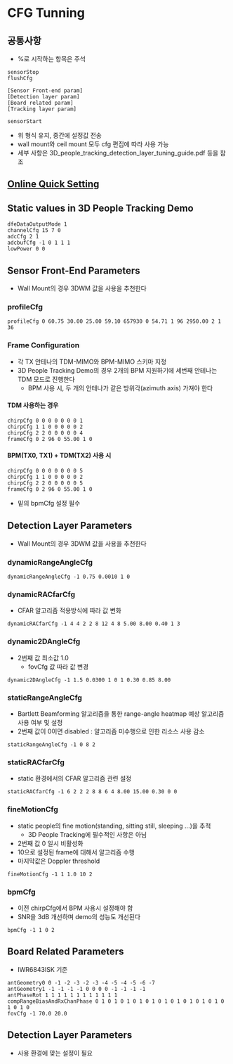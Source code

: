 # CFG Tunning
## 공통사항
* %로 시작하는 항목은 주석
```
sensorStop
flushCfg

[Sensor Front-end param]
[Detection layer param]
[Board related param]
[Tracking layer param]

sensorStart
```
* 위 형식 유지, 중간에 설정값 전송
* wall mount와 ceil mount 모두 cfg 편집에 따라 사용 가능
* 세부 사항은 3D_people_tracking_detection_layer_tuning_guide.pdf 등을 참조
## [Online Quick Setting](https://dev.ti.com/gallery/view/mmwave/mmWaveSensingEstimator/ver/2.4.0/)

## Static values in 3D People Tracking Demo
```
dfeDataOutputMode 1
channelCfg 15 7 0
adcCfg 2 1
adcbufCfg -1 0 1 1 1
lowPower 0 0
```

## Sensor Front-End Parameters
* Wall Mount의 경우 3DWM 값을 사용을 추천한다
### profileCfg
```
profileCfg 0 60.75 30.00 25.00 59.10 657930 0 54.71 1 96 2950.00 2 1 36 
```

### Frame Configuration
* 각 TX 안테나의 TDM-MIMO와 BPM-MIMO 스키마 지정
* 3D People Tracking Demo의 경우 2개의 BPM 지원하기에 세번째 안테나는 TDM 모드로 진행한다
    * BPM 사용 시, 두 개의 안테나가 같은 방위각(azimuth axis) 가져야 한다

#### TDM 사용하는 경우
```
chirpCfg 0 0 0 0 0 0 0 1
chirpCfg 1 1 0 0 0 0 0 2
chirpCfg 2 2 0 0 0 0 0 4
frameCfg 0 2 96 0 55.00 1 0
```
#### BPM(TX0, TX1) + TDM(TX2) 사용 시
```
chirpCfg 0 0 0 0 0 0 0 5
chirpCfg 1 1 0 0 0 0 0 2
chirpCfg 2 2 0 0 0 0 0 5
frameCfg 0 2 96 0 55.00 1 0
```
* 밑의 bpmCfg 설정 필수


## Detection Layer Parameters
* Wall Mount의 경우 3DWM 값을 사용을 추천한다

### dynamicRangeAngleCfg
```
dynamicRangeAngleCfg -1 0.75 0.0010 1 0
```

### dynamicRACfarCfg
* CFAR 알고리즘 적용방식에 따라 값 변화
```
dynamicRACfarCfg -1 4 4 2 2 8 12 4 8 5.00 8.00 0.40 1 3
```

### dynamic2DAngleCfg
* 2번째 값 최소값 1.0
    * fovCfg 값 따라 값 변경
```
dynamic2DAngleCfg -1 1.5 0.0300 1 0 1 0.30 0.85 8.00
```

### staticRangeAngleCfg
* Bartlett Beamforming 알고리즘을 통한 range-angle heatmap 예상 알고리즘 사용 여부 및 설정
* 2번째 값이 0이면 disabled : 알고리즘 미수행으로 인한 리소스 사용 감소
```
staticRangeAngleCfg -1 0 8 2
```

### staticRACfarCfg
* static 환경에서의 CFAR 알고리즘 관련 설정
```
staticRACfarCfg -1 6 2 2 2 8 8 6 4 8.00 15.00 0.30 0 0
```

### fineMotionCfg
* static people의 fine motion(standing, sitting still, sleeping ...)을 추적
    * 3D People Tracking에 필수적인 사항은 아님
* 2번째 값 0 일시 비활성화
* 10으로 설정된 frame에 대해서 알고리즘 수행
* 마지막값은 Doppler threshold
```
fineMotionCfg -1 1 1.0 10 2
```

### bpmCfg
* 이전 chirpCfg에서 BPM 사용시 설정해야 함
* SNR을 3dB 개선하며 demo의 성능도 개선된다
```
bpmCfg -1 1 0 2
```

## Board Related Parameters
* IWR6843ISK 기준
```
antGeometry0 0 -1 -2 -3 -2 -3 -4 -5 -4 -5 -6 -7
antGeometry1 -1 -1 -1 -1 0 0 0 0 -1 -1 -1 -1
antPhaseRot 1 1 1 1 1 1 1 1 1 1 1 1
compRangeBiasAndRxChanPhase 0 1 0 1 0 1 0 1 0 1 0 1 0 1 0 1 0 1 0 1 0 1 0 1 0
fovCfg -1 70.0 20.0
```

## Detection Layer Parameters
* 사용 환경에 맞는 설정이 필요
